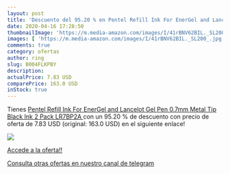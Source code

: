 ```yaml
---
layout: post
title: 'Descuento del 95.20 % en Pentel Refill Ink For EnerGel and Lancel'
date: 2020-04-16 17:28:50
thumbnailImage: 'https://m.media-amazon.com/images/I/41rBNV62BIL._SL200_.jpg'
images: [ 'https://m.media-amazon.com/images/I/41rBNV62BIL._SL200_.jpg' ]
comments: true
category: ofertas
author: ring
slug: B004FLKPBY
description:
actualPrice: 7.83 USD
comparePrice: 163.0 USD
inStock: true
---
```


Tienes [Pentel Refill Ink For EnerGel and Lancelot Gel Pen   0.7mm   Metal Tip  Black Ink  2 Pack  LR7BP2A ](https://www.amazon.com/dp/B004FLKPBY/?tag=redken08-20) con un 95.20 % de descuento con precio de oferta de 7.83 USD (original: 163.0 USD) en el siguiente enlace!

[![](https://m.media-amazon.com/images/I/41rBNV62BIL._SL200_.jpg)](https://www.amazon.com/dp/B004FLKPBY/?tag=redken08-20)

[Accede a la oferta!!](https://www.amazon.com/dp/B004FLKPBY/?tag=redken08-20)

[Consulta otras ofertas en nuestro canal de telegram](https://t.me/s/ofertas25)
